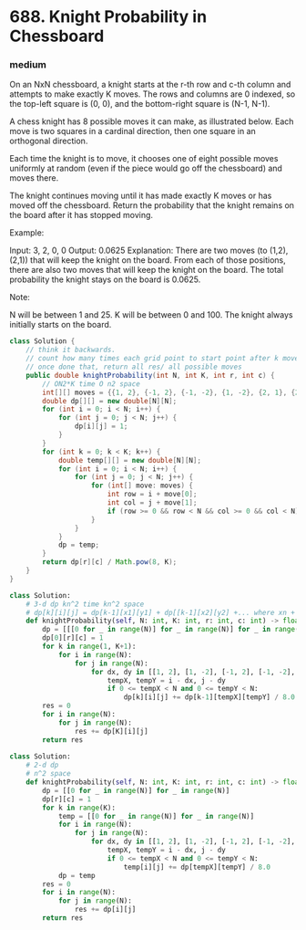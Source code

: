 # 688. Knight Probability in Chessboard
### medium
On an NxN chessboard, a knight starts at the r-th row and c-th column and attempts to make exactly K moves. The rows and columns are 0 indexed, so the top-left square is (0, 0), and the bottom-right square is (N-1, N-1).

A chess knight has 8 possible moves it can make, as illustrated below. Each move is two squares in a cardinal direction, then one square in an orthogonal direction.

 



 

Each time the knight is to move, it chooses one of eight possible moves uniformly at random (even if the piece would go off the chessboard) and moves there.

The knight continues moving until it has made exactly K moves or has moved off the chessboard. Return the probability that the knight remains on the board after it has stopped moving.

 

Example:

Input: 3, 2, 0, 0
Output: 0.0625
Explanation: There are two moves (to (1,2), (2,1)) that will keep the knight on the board.
From each of those positions, there are also two moves that will keep the knight on the board.
The total probability the knight stays on the board is 0.0625.
 

Note:

N will be between 1 and 25.
K will be between 0 and 100.
The knight always initially starts on the board.


```Java
class Solution {
    // think it backwards. 
    // count how many times each grid point to start point after k moves
    // once done that, return all res/ all possible moves
    public double knightProbability(int N, int K, int r, int c) {
        // ON2*K time O n2 space
        int[][] moves = {{1, 2}, {-1, 2}, {-1, -2}, {1, -2}, {2, 1}, {2, -1}, {-2, 1}, {-2, -1}};
        double dp[][] = new double[N][N];
        for (int i = 0; i < N; i++) {
            for (int j = 0; j < N; j++) {
                dp[i][j] = 1;
            }
        }
        for (int k = 0; k < K; k++) {
            double temp[][] = new double[N][N];
            for (int i = 0; i < N; i++) {
                for (int j = 0; j < N; j++) {
                    for (int[] move: moves) {
                        int row = i + move[0];
                        int col = j + move[1];
                        if (row >= 0 && row < N && col >= 0 && col < N) temp[i][j] += dp[row][col];
                    }
                }
            }
            dp = temp;
        }
        return dp[r][c] / Math.pow(8, K);
    }
}
```
```python
class Solution:
    # 3-d dp kn^2 time kn^2 space
    # dp[k][i][j] = dp[k-1][x1][y1] + dp[[k-1][x2][y2] +... where xn + dx = i, yn+dy = j
    def knightProbability(self, N: int, K: int, r: int, c: int) -> float:
        dp = [[[0 for _ in range(N)] for _ in range(N)] for _ in range(K+1)]
        dp[0][r][c] = 1
        for k in range(1, K+1):
            for i in range(N):
                for j in range(N):
                    for dx, dy in [[1, 2], [1, -2], [-1, 2], [-1, -2], [2, 1], [2, -1], [-2, 1], [-2, -1]]:
                        tempX, tempY = i - dx, j - dy
                        if 0 <= tempX < N and 0 <= tempY < N:
                            dp[k][i][j] += dp[k-1][tempX][tempY] / 8.0
        res = 0
        for i in range(N):
            for j in range(N):
                res += dp[K][i][j]
        return res
    
class Solution:
    # 2-d dp
    # n^2 space
    def knightProbability(self, N: int, K: int, r: int, c: int) -> float:
        dp = [[0 for _ in range(N)] for _ in range(N)]
        dp[r][c] = 1
        for k in range(K):
            temp = [[0 for _ in range(N)] for _ in range(N)]
            for i in range(N):
                for j in range(N):
                    for dx, dy in [[1, 2], [1, -2], [-1, 2], [-1, -2], [2, 1], [2, -1], [-2, 1], [-2, -1]]:
                        tempX, tempY = i - dx, j - dy
                        if 0 <= tempX < N and 0 <= tempY < N:
                            temp[i][j] += dp[tempX][tempY] / 8.0
            dp = temp
        res = 0
        for i in range(N):
            for j in range(N):
                res += dp[i][j]
        return res    
```